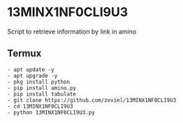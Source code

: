 # 13MINX1NF0CLI9U3
Script to retrieve information by link in amino

## Termux
```shell
- apt update -y
- apt upgrade -y
- pkg install python
- pip install amino.py
- pip install tabulate
- git clone https://github.com/zeviel/13MINX1NF0CLI9U3
- cd 13MINX1NF0CLI9U3
- python 13MINX1NF0CLI9U3.py
```
